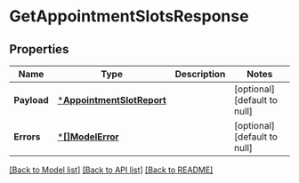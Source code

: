 # GetAppointmentSlotsResponse

## Properties
Name | Type | Description | Notes
------------ | ------------- | ------------- | -------------
**Payload** | [***AppointmentSlotReport**](AppointmentSlotReport.md) |  | [optional] [default to null]
**Errors** | [***[]ModelError**](array.md) |  | [optional] [default to null]

[[Back to Model list]](../README.md#documentation-for-models) [[Back to API list]](../README.md#documentation-for-api-endpoints) [[Back to README]](../README.md)

